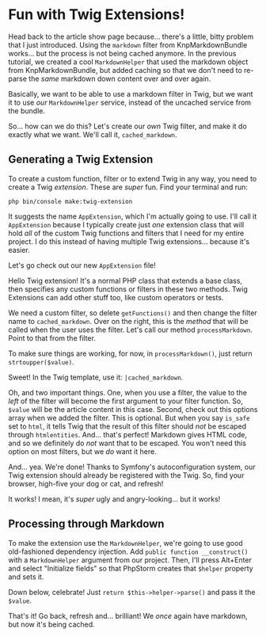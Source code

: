 # Fun with Twig Extensions!

Head back to the article show page because... there's a little, bitty problem that
I just introduced. Using the `markdown` filter from KnpMarkdownBundle works... but
the process is not being cached anymore. In the previous tutorial, we created a cool
`MarkdownHelper` that used the markdown object from KnpMarkdownBundle, but added
caching so that we don't need to re-parse the *same* markdown down content over and
over again.

Basically, we want to be able to use a markdown filter in Twig, but we want
it to use *our* `MarkdownHelper` service, instead of the uncached service from the
bundle.

So... how can we do this? Let's create our *own* Twig filter, and make it do exactly
what we want. We'll call it, `cached_markdown`.

## Generating a Twig Extension

To create a custom function, filter or to extend Twig in any way, you need to create
a Twig *extension*. These are *super* fun. Find your terminal and run:

```terminal
php bin/console make:twig-extension
```

It suggests the name `AppExtension`, which I'm actually going to use. I'll call it
`AppExtension` because I typically create just *one* extension class that will hold
*all* of the custom Twig functions and filters that I need for my entire project.
I do this instead of having multiple Twig extensions... because it's easier.

Let's go check out our new `AppExtension` file!

Hello Twig extension! It's a normal PHP class that extends a base class, then
specifies any custom functions or filters in these two methods. Twig Extensions
can add other stuff too, like custom operators or tests.

We need a custom filter, so delete `getFunctions()` and then change the filter name
to `cached_markdown`. Over on the right, this is the *method* that will be called
when the user uses the filter. Let's call our method `processMarkdown`. Point to
that from the filter.

To make sure things are working, for now, in `processMarkdown()`, just return
`strtoupper($value)`.

Sweet! In the Twig template, use it: `|cached_markdown`.

Oh, and two important things. One, when you use a filter, the value to the *left*
of the filter will become the first argument to your filter function. So, `$value`
will be the article content in this case. Second, check out this options array when
we added the filter. This is optional. But when you say `is_safe` set to `html`,
it tells Twig that the result of this filter should *not* be escaped through
`htmlentities`. And... that's perfect! Markdown gives HTML code, and so we definitely
do *not* want that to be escaped. You won't need this option on most filters, but
we *do* want it here.

And... yea. We're done! Thanks to Symfony's autoconfiguration system, our Twig
extension should already be registered with the Twig. So, find your browser,
high-five your dog or cat, and refresh!

It works! I mean, it's *super* ugly and angry-looking... but it works!

## Processing through Markdown

To make the extension use the `MarkdownHelper`, we're going to use good old-fashioned
dependency injection. Add `public function __construct()` with a `MarkdownHelper`
argument from our project. Then, I'll press Alt+Enter and select "Initialize fields"
so that PhpStorm creates that `$helper` property and sets it.

Down below, celebrate! Just `return $this->helper->parse()` and pass it the `$value`.

That's it! Go back, refresh and... brilliant! We *once* again have markdown, but
now it's being cached.
